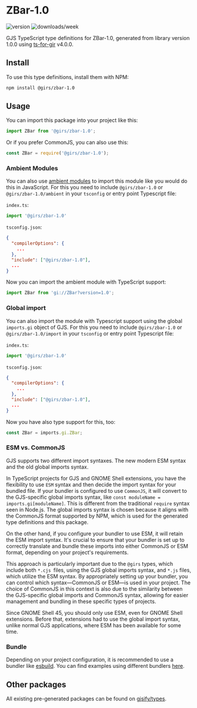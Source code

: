 
# ZBar-1.0

![version](https://img.shields.io/npm/v/@girs/zbar-1.0)
![downloads/week](https://img.shields.io/npm/dw/@girs/zbar-1.0)


GJS TypeScript type definitions for ZBar-1.0, generated from library version 1.0.0 using [ts-for-gir](https://github.com/gjsify/ts-for-gir) v4.0.0.


## Install

To use this type definitions, install them with NPM:
```bash
npm install @girs/zbar-1.0
```

## Usage

You can import this package into your project like this:
```ts
import ZBar from '@girs/zbar-1.0';
```

Or if you prefer CommonJS, you can also use this:
```ts
const ZBar = require('@girs/zbar-1.0');
```

### Ambient Modules

You can also use [ambient modules](https://github.com/gjsify/ts-for-gir/tree/main/packages/cli#ambient-modules) to import this module like you would do this in JavaScript.
For this you need to include `@girs/zbar-1.0` or `@girs/zbar-1.0/ambient` in your `tsconfig` or entry point Typescript file:

`index.ts`:
```ts
import '@girs/zbar-1.0'
```

`tsconfig.json`:
```json
{
  "compilerOptions": {
    ...
  },
  "include": ["@girs/zbar-1.0"],
  ...
}
```

Now you can import the ambient module with TypeScript support: 

```ts
import ZBar from 'gi://ZBar?version=1.0';
```

### Global import

You can also import the module with Typescript support using the global `imports.gi` object of GJS.
For this you need to include `@girs/zbar-1.0` or `@girs/zbar-1.0/import` in your `tsconfig` or entry point Typescript file:

`index.ts`:
```ts
import '@girs/zbar-1.0'
```

`tsconfig.json`:
```json
{
  "compilerOptions": {
    ...
  },
  "include": ["@girs/zbar-1.0"],
  ...
}
```

Now you have also type support for this, too:

```ts
const ZBar = imports.gi.ZBar;
```


### ESM vs. CommonJS

GJS supports two different import syntaxes. The new modern ESM syntax and the old global imports syntax.

In TypeScript projects for GJS and GNOME Shell extensions, you have the flexibility to use `ESM` syntax and then decide the import syntax for your bundled file. If your bundler is configured to use `CommonJS`, it will convert to the GJS-specific global imports syntax, like `const moduleName = imports.gi[moduleName]`. This is different from the traditional `require` syntax seen in Node.js. The global imports syntax is chosen because it aligns with the CommonJS format supported by NPM, which is used for the generated type definitions and this package.

On the other hand, if you configure your bundler to use ESM, it will retain the ESM import syntax. It's crucial to ensure that your bundler is set up to correctly translate and bundle these imports into either CommonJS or ESM format, depending on your project's requirements.

This approach is particularly important due to the `@girs` types, which include both `*.cjs `files, using the GJS global imports syntax, and `*.js` files, which utilize the ESM syntax. By appropriately setting up your bundler, you can control which syntax—CommonJS or ESM—is used in your project. The choice of CommonJS in this context is also due to the similarity between the GJS-specific global imports and CommonJS syntax, allowing for easier management and bundling in these specific types of projects.

Since GNOME Shell 45, you should only use ESM, even for GNOME Shell extensions. Before that, extensions had to use the global import syntax, unlike normal GJS applications, where ESM has been available for some time.

### Bundle

Depending on your project configuration, it is recommended to use a bundler like [esbuild](https://esbuild.github.io/). You can find examples using different bundlers [here](https://github.com/gjsify/ts-for-gir/tree/main/examples).

## Other packages

All existing pre-generated packages can be found on [gjsify/types](https://github.com/gjsify/types).

